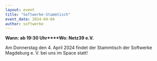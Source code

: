 ```yaml
---
layout: event
title: "Softwerke-Stammtisch"
event_date: 2024-04-04
author: softwerke
---
```


**Wann: ab 19:30 Uhr****Wo: Netz39 e.V.**

Am Donnerstag den 4. April 2024 findet der Stammtisch der Softwerke Magdeburg e. V. bei uns im Space statt!
